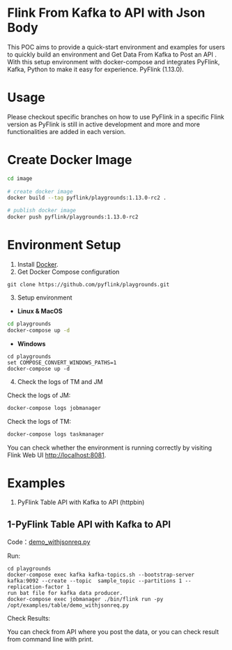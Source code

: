 # Flink From Kafka to API with Json Body
This POC aims to provide a quick-start environment and examples for users to quickly build an environment and Get Data From Kafka to Post an API . With this setup environment with docker-compose and integrates PyFlink, Kafka, Python to make it easy for experience. PyFlink (1.13.0).

# Usage

Please checkout specific branches on how to use PyFlink in a specific Flink version as PyFlink is still in active development and more and more functionalities are added in each version.

# Create Docker Image

```bash
cd image
 
# create docker image
docker build --tag pyflink/playgrounds:1.13.0-rc2 .

# publish docker image
docker push pyflink/playgrounds:1.13.0-rc2
```

# Environment Setup

1. Install [Docker](https://www.docker.com). 
2. Get Docker Compose configuration
```
git clone https://github.com/pyflink/playgrounds.git
```
3. Setup environment
* **Linux & MacOS**

```bash
cd playgrounds
docker-compose up -d
```

* **Windows**

```
cd playgrounds
set COMPOSE_CONVERT_WINDOWS_PATHS=1
docker-compose up -d
```

4. Check the logs of TM and JM

Check the logs of JM:
```bash
docker-compose logs jobmanager
```

Check the logs of TM:
```bash
docker-compose logs taskmanager
```

You can check whether the environment is running correctly by visiting Flink Web UI [http://localhost:8081](http://localhost:8081).

# Examples
1. PyFlink Table API with Kafka to API (httpbin)

## 1-PyFlink Table API with Kafka to API

Code：[demo_withjsonreq.py](https://github.com/talihbayram/pyflink/blob/master/examples/table/demo_withjsonreq.py)

Run:
```
cd playgrounds
docker-compose exec kafka kafka-topics.sh --bootstrap-server kafka:9092 --create --topic  sample_topic --partitions 1 --replication-factor 1
run bat file for kafka data producer.
docker-compose exec jobmanager ./bin/flink run -py /opt/examples/table/demo_withjsonreq.py
```
Check Results:

You can check from API where you post the data, or you can check result from command line with print.
